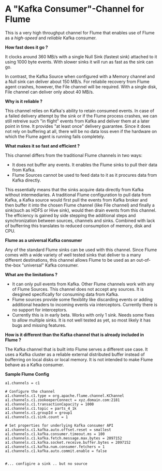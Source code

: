 # A "Kafka Consumer"-Channel for Flume

This is a very high throughput channel for Flume that enables use of Flume as a *high-speed* and *reliable* Kafka consumer.


**How fast does it go ?**

It clocks around 360 MB/s with a single Null Sink (fastest sink) attached to it using 1000 byte events. With slower sinks it will run as fast as the sink can go. 

In contrast, the Kafka Source when configured with a Memory channel and a Null sink can deliver about 150 MB/s. For reliabile recovery from Flume agent crashes, however, the File channel will be required. With a single disk, File channel can deliver only about 40 MB/s. 



**Why is it reliable ?**

  This channel relies on Kafka's ability to retain consumed events. In case of a failed delivery attempt by the sink or if the Flume process crashes, we can still retreive such "in flight" events from Kafka and deliver them at a later point in time. It provides "at least once" delivery guarantee. 
  Since it does not rely on buffering at all, there will be no data loss even if the hardware on which the Flume agent is running fails completely.


**What makes it so fast and efficient ?**

This channel differs from the traditional Flume channels in two ways:
  - It does not buffer any events. It enables the Flume sinks to pull their data from Kafka.
  - Flume Sources cannot be used to feed data to it as it procures data from Kafka directly.

This essentially means that the sinks acquire data directly from Kafka without intermediaries. A traditional Flume configuration to pull data from Kafka, a Kafka source would first pull the events from Kafka broker and then buffer it into the chosen Flume channel (like File channel) and finally a sink(such as HDFS or Hive sink), would then drain events from this channel. The efficiency is gained by side stepping the additional steps and synchronization between sources, channels and sinks. Combined with lack of bufferring this translates to reduced consumption of memory, disk and CPU.


**Flume as a universal Kafka consumer**

  Any of the standard Flume sinks can be used with this channel. Since Flume comes with a wide variety of well tested sinks that  deliver to a many different destinations, this channel allows Flume to be used as an out-of-the-box  "universal" Kafka consumer.


**What are the limitations ?**

- It can only pull events from Kafka. Other Flume channels work with any of Flume Sources. This channel does not accept any sources. It is desgined specifically for consuming data from Kafka.
- Flume sources provide some flexiblity like discarding events or adding additional headers to incoming events via interceptors. Currently there is no support for interceptors.
- Currently this is in early beta. Works with only 1 sink. Needs some fixes to allow multiple sinks. It is not well tested as yet, so most likely it has bugs and missing features.

**How is it different than the Kafka channel that is already included in Flume ?**

  The Kafka channel that is built into Flume serves a different use case. It uses a Kafka cluster as a reliable external distributed buffer instead of bufferring on local disks or local memory. It is not intended to make Flume behave as a Kafka consumer. 
   

**Sample Flume Config**

```
a1.channels = c1

# Configure the channel
a1.channels.c1.type = org.apache.flume.channel.KChannel
a1.channels.c1.zookeeperConnect = xyz.domain.com:2181
a1.channels.c1.transactionCapacity = 1000
a1.channels.c1.topic = parts_4_1k
a1.channels.c1.groupId = group1
a1.channels.c1.sink.count = 1

# Set properties for underlying Kafka consumer API
a1.channels.c1.kafka.auto.offset.reset = smallest
a1.channels.c1.kafka.consumer.timeout.ms = 100
a1.channels.c1.kafka.fetch.message.max.bytes = 2097152
a1.channels.c1.kafka.socket.receive.buffer.bytes = 2097152
a1.channels.c1.kafka.num.consumer.fetchers = 1
a1.channels.c1.kafka.auto.commit.enable = false


#... configire a sink .. but no source 

```
